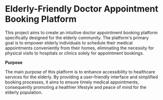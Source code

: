 # **Elderly-Friendly Doctor Appointment Booking Platform**


This project aims to create an intuitive doctor appointment booking platform specifically designed for the elderly community. The platform's primary goal is to empower elderly individuals to schedule their medical appointments conveniently from their homes, eliminating the necessity for physical visits to hospitals or clinics solely for appointment bookings.

**Purpose**

The main purpose of this platform is to enhance accessibility to healthcare services for the elderly. By providing a user-friendly interface and simplified booking processes, it aims to ensure timely medical appointments, consequently promoting a healthier lifestyle and peace of mind for the elderly population.
